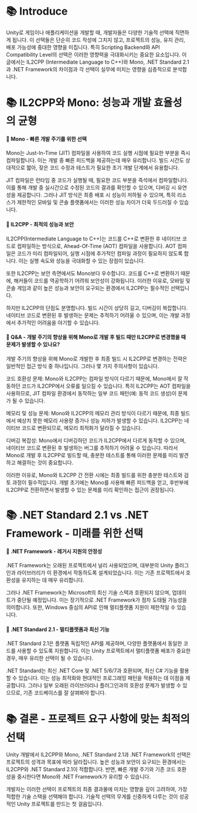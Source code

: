 # 📚 Introduce
Unity로 게임이나 애플리케이션을 개발할 때, 개발자들은 다양한 기술적 선택에 직면하게 됩니다. 이 선택들은 단순히 코드 작성에 그치지 않고, 프로젝트의 성능, 유지 관리, 배포 가능성에 중대한 영향을 미칩니다. 특히 Scripting Backend와 API Compatibility Level의 선택은 이러한 영향력을 극대화시키는 중요한 요소입니다. 이 글에서는 IL2CPP (Intermediate Language to C++)와 Mono, .NET Standard 2.1과 .NET Framework의 차이점과 각 선택이 실무에 미치는 영향을 심층적으로 분석합니다.

# 📚 IL2CPP와 Mono: 성능과 개발 효율성의 균형
#### 📓 Mono - 빠른 개발 주기를 위한 선택
Mono는 Just-In-Time (JIT) 컴파일을 사용하여 코드 실행 시점에 필요한 부분을 즉시 컴파일합니다. 이는 개발 중 빠른 피드백을 제공하는데 매우 유리합니다. 빌드 시간도 상대적으로 짧아, 잦은 코드 수정과 테스트가 필요한 초기 개발 단계에서 유용합니다.

JIT 컴파일은 런타임 중 코드가 실행될 때, 필요한 코드 부분을 즉석에서 컴파일합니다. 이를 통해 개발 중 실시간으로 수정된 코드의 결과를 확인할 수 있으며, 디버깅 시 유연성을 제공합니다. 그러나 JIT 방식은 최종 배포 시 성능이 저하될 수 있으며, 특히 리소스가 제한적인 모바일 및 콘솔 플랫폼에서는 이러한 성능 차이가 더욱 두드러질 수 있습니다.

#### 📓 IL2CPP - 최적의 성능과 보안
IL2CPP(Intermediate Language to C++)는 코드를 C++로 변환한 후 네이티브 코드로 컴파일하는 방식으로, Ahead-Of-Time (AOT) 컴파일을 사용합니다. AOT 컴파일은 코드가 미리 컴파일되어, 실행 시점에 추가적인 컴파일 과정이 필요하지 않도록 합니다. 이는 실행 속도와 성능을 극대화할 수 있는 장점이 있습니다.

또한 IL2CPP는 보안 측면에서도 Mono보다 우수합니다. 코드를 C++로 변환하기 때문에, 해커들이 코드를 역공학하기 어려워 보안성이 강화됩니다. 이러한 이유로, 모바일 및 콘솔 게임과 같이 높은 성능과 보안이 요구되는 환경에서 IL2CPP는 필수적인 선택입니다.

하지만 IL2CPP의 단점도 분명합니다. 빌드 시간이 상당히 길고, 디버깅이 복잡합니다. 네이티브 코드로 변환된 후 발생하는 문제는 추적하기 어려울 수 있으며, 이는 개발 과정에서 추가적인 어려움을 야기할 수 있습니다.

#### 📓 Q&A - 개발 주기의 향상을 위해 Mono로 개발 후 빌드 때만 IL2CPP로 변경했을 때 문제가 발생할 수 있나요?
개발 주기의 향상을 위해 Mono로 개발한 후 최종 빌드 시 IL2CPP로 변경하는 전략은 일반적인 접근 방식 중 하나입니다. 그러나 몇 가지 주의사항이 있습니다.

코드 호환성 문제: Mono와 IL2CPP는 컴파일 방식이 다르기 때문에, Mono에서 잘 작동하던 코드가 IL2CPP에서 오류를 일으킬 수 있습니다. 특히 IL2CPP는 AOT 컴파일을 사용하므로, JIT 컴파일 환경에서 동작하는 일부 코드 패턴(예: 동적 코드 생성)이 문제가 될 수 있습니다.

메모리 및 성능 문제: Mono와 IL2CPP의 메모리 관리 방식이 다르기 때문에, 최종 빌드에서 예상치 못한 메모리 사용량 증가나 성능 저하가 발생할 수 있습니다. IL2CPP는 네이티브 코드로 변환되므로, 메모리 최적화가 달라질 수 있습니다.

디버깅 복잡성: Mono에서 디버깅하던 코드가 IL2CPP에서 다르게 동작할 수 있으며, 네이티브 코드로 변환된 후 발생하는 버그를 추적하기 어려울 수 있습니다. 따라서 Mono로 개발 후 IL2CPP로 빌드할 때, 충분한 테스트를 통해 이러한 문제를 미리 발견하고 해결하는 것이 중요합니다.

이러한 이유로, Mono와 IL2CPP 간 전환 시에는 최종 빌드를 위한 충분한 테스트와 검토 과정이 필수적입니다. 개발 초기에는 Mono를 사용해 빠른 피드백을 얻고, 후반부에 IL2CPP로 전환하면서 발생할 수 있는 문제를 미리 확인하는 접근이 권장됩니다.

# 📚 .NET Standard 2.1 vs .NET Framework - 미래를 위한 선택
#### 📓 .NET Framework - 레거시 지원의 안정성
.NET Framework는 오래된 프로젝트에서 널리 사용되었으며, 대부분의 Unity 플러그인과 라이브러리가 이 환경에서 작동하도록 설계되었습니다. 이는 기존 프로젝트에서 호환성을 유지하는 데 매우 유리합니다.

그러나 .NET Framework는 Microsoft의 최신 기술 스택과 호환되지 않으며, 업데이트가 중단될 예정입니다. 이는 장기적으로 .NET Framework가 점차 도태될 가능성을 의미합니다. 또한, Windows 중심의 API로 인해 멀티플랫폼 지원이 제한적일 수 있습니다.

#### 📓 .NET Standard 2.1 - 멀티플랫폼과 최신 기능
.NET Standard 2.1은 플랫폼 독립적인 API를 제공하며, 다양한 플랫폼에서 동일한 코드를 사용할 수 있도록 지원합니다. 이는 Unity 프로젝트에서 멀티플랫폼 배포가 중요한 경우, 매우 유리한 선택이 될 수 있습니다.

.NET Standard는 최신 .NET Core 및 .NET 5/6/7과 호환되며, 최신 C# 기능을 활용할 수 있습니다. 이는 성능 최적화와 현대적인 프로그래밍 패턴을 적용하는 데 이점을 제공합니다. 그러나 일부 오래된 라이브러리나 플러그인과의 호환성 문제가 발생할 수 있으므로, 기존 코드베이스를 잘 살펴봐야 합니다.

# 📚 결론 - 프로젝트 요구 사항에 맞는 최적의 선택
Unity 개발에서 IL2CPP와 Mono, .NET Standard 2.1과 .NET Framework의 선택은 프로젝트의 성격과 목표에 따라 달라집니다. 높은 성능과 보안이 요구되는 환경에서는 IL2CPP와 .NET Standard 2.1이 적합합니다. 반면, 빠른 개발 주기와 기존 코드 호환성을 중시한다면 Mono와 .NET Framework가 유리할 수 있습니다.

개발자는 이러한 선택이 프로젝트의 최종 결과물에 미치는 영향을 깊이 고려하여, 가장 적합한 기술 스택을 선택해야 합니다. 기술적 선택의 무게를 신중하게 다루는 것이 성공적인 Unity 프로젝트를 만드는 첫 걸음입니다.
